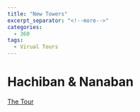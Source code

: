 ```yaml
---
title: "New Towers"
excerpt_separator: "<!--more-->"
categories:
  - 360
tags:
  - Virual Tours
---
```

# Hachiban & Nanaban

[The Tour](https://etrdesign.github.io/Navy-Lodge-Towers/)
